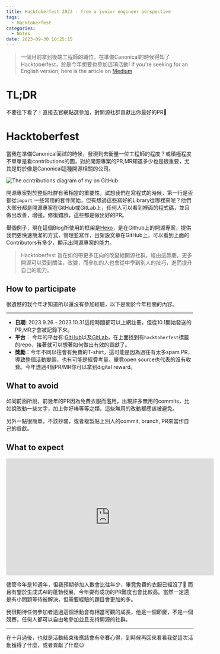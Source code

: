 ```yaml
---
title: Hacktoberfest 2023 - from a junior engineer perspective
tags:
  - Hacktoberfest
categories:
  - Notes
date: 2023-09-30 10:25:15
---
```



>  一個月前拿到後端工程師的職位，在準備Canonical的時候得知了Hacktoberfest，於是今年想要也參加這項活動! If you're seeking for an English version, here is the article on [Medium](https://tylerastro.medium.com/hacktoberfest-2023-from-a-junior-engineer-perspective-f3798ef72eb0)

# TL;DR
不要往下看了！直接去官網點選參加，對開源社群貢獻出你最好的PR👊

# Hacktoberfest

當我在準備Canonical面試的時候，發現到去衡量一位工程師的程度？或積極程度不單單是看contributions的圖，對於開源專案的PR,MR知道多少也是很重要，尤其是對於像是Canonical這種開源相關的公司。

![The ocntributions diagram of my on GitHub](contributions.png)

開源專案對於整個社群有著相當的重要性，試想我們在寫程式的時候，第一行是否都從`import` 一些常用的套件開始，但有想過這些寫好的Library從哪裡來呢？他們大部分都是開源專案在GitHub或GitLab上，任何人可以看到裡面的程式碼，並且做出改善，增強，修復錯誤，這些都是做出好的PR。

<!--more-->

舉個例子，現在這個Blog所使用的框架是[Hexo](https://github.com/hexojs/hexo)，是在Github上的開源專案，提供我們更快速簡潔的方式，管理並寫作，且架設文章在GitHub上，可以看到上面的Contributors有多少，顯示出開源專案的能力。

> Hacktoberfest 旨在如何帶更多正向的改變給開源社群，經由這節慶，更多開源可以受到關注，改變，而參加的人也會從中學到別人的技巧，進而提升自己的能力。


## How to participate

很遺憾的我今年才知道所以還沒有參加經驗，以下是關於今年相關的內容。

-----

- **日期**: 2023.9.26 - 2023.10.31這段時間都可以上網註冊，但從10.1開始發送的PR,MR才會被記錄下來。
- **平台**： 今年的平台有:[GitHub](https://github.com/topics/hacktoberfest)以及[GitLab](https://gitlab.com/explore/projects/topics/hacktoberfest)，在上面找到有`hacktoberfest`標籤的repo，接著就可以想著如何做出有效的貢獻了。
- **獎勵**：今年不同以往會有免費的T-shirt，這可能是因為過往有太多spam PR，導致整個活動變調，也有可能是經費考量，畢竟open source也代表的沒有收費。今年透過4個PR/MR你可以拿到digital reward。

## What to avoid

如同前面所說，前幾年的PR因為免費衣服而濫用，出現許多無用的commits，比如說改動一些文字，加上你好棒等等之類，這些無用的改動都應該被避免。

另外一點很簡單，不該抄襲，或者複製貼上別人的commit, branch, PR來當作自己的貢獻。

## What to expect

<iframe width="560" height="315" src="https://www.youtube.com/embed/1YdvX8BW8MY?si=gawS38rgW-ROdKus" title="YouTube video player" frameborder="0" allow="accelerometer; autoplay; clipboard-write; encrypted-media; gyroscope; picture-in-picture; web-share" allowfullscreen></iframe>

儘管今年是10週年，但我預期參加人數會比往年少，畢竟免費的衣服已經沒了🥲
而且有鑒於生成式AI的蓬勃發展，今年要有成功的PR難度也會比較高。當然一定還是有小問題等待被解決，但需要經驗的題目會更加的多。

我很期待任何參加者透過這個活動會有相當可觀的成長，他是一個節慶，不是一個競賽，任何人都可以自由地參加並且支持開源的社群。

----
在十月過後，也就是活動結束後應該會有參賽心得，到時候再回來看看我從這次活動獲得了什麼，或者貢獻了什麼😉